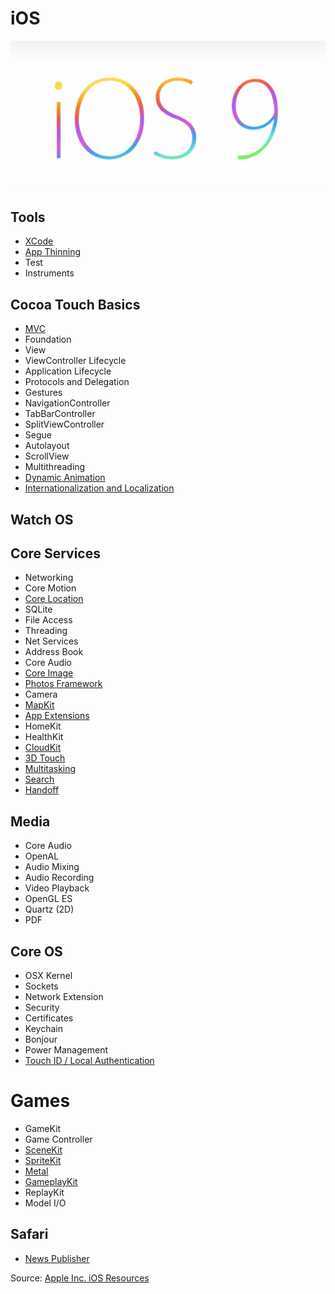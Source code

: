 # iOS
![iOS 9](/Images/iOS9Banner.jpg)

## Tools
* [XCode](/XCode.md)
* [App Thinning](https://developer.apple.com/library/ios/documentation/IDEs/Conceptual/AppDistributionGuide/AppThinning/AppThinning.html)
* Test
* Instruments

## Cocoa Touch Basics
* [MVC](/CocoaTouchBasics/MVC.md)
* Foundation
* View
* ViewController Lifecycle
* Application Lifecycle
* Protocols and Delegation
* Gestures
* NavigationController
* TabBarController
* SplitViewController
* Segue
* Autolayout
* ScrollView
* Multithreading
* [Dynamic Animation](/DynamicAnimation.md)
* [Internationalization and Localization](/InternationalizationAndLocalization.md)

## Watch OS

## Core Services
* Networking
* Core Motion
* [Core Location](https://developer.apple.com/library/prerelease/ios/documentation/CoreLocation/Reference/CoreLocation_Framework/index.html#//apple_ref/doc/uid/TP40007123)
* SQLite
* File Access
* Threading
* Net Services
* Address Book
* Core Audio
* [Core Image](https://developer.apple.com/library/prerelease/ios/documentation/GraphicsImaging/Reference/CoreImagingRef/index.html#//apple_ref/doc/uid/TP40001171)
* [Photos Framework](https://developer.apple.com/library/prerelease/ios/documentation/Photos/Reference/Photos_Framework/index.html#//apple_ref/doc/uid/TP40014408)
* Camera
* [MapKit](https://developer.apple.com/maps/)
* [App Extensions](https://developer.apple.com/library/prerelease/ios/documentation/General/Conceptual/ExtensibilityPG/index.html#//apple_ref/doc/uid/TP40014214)
* HomeKit
* HealthKit
* [CloudKit](https://developer.apple.com/icloud/)
* [3D Touch](https://developer.apple.com/ios/3d-touch/)
* [Multitasking](https://developer.apple.com/library/ios/documentation/WindowsViews/Conceptual/AdoptingMultitaskingOniPad/index.html)
* [Search](https://developer.apple.com/library/ios/documentation/General/Conceptual/AppSearch/index.html#//apple_ref/doc/uid/TP40016308)
* [Handoff](https://developer.apple.com/library/prerelease/ios/documentation/UserExperience/Conceptual/Handoff/HandoffFundamentals/HandoffFundamentals.html#//apple_ref/doc/uid/TP40014338)

## Media
* Core Audio
* OpenAL
* Audio Mixing
* Audio Recording
* Video Playback
* OpenGL ES
* Quartz (2D)
* PDF

## Core OS
* OSX Kernel
* Sockets
* Network Extension
* Security
* Certificates
* Keychain
* Bonjour
* Power Management
* [Touch ID / Local Authentication](https://developer.apple.com/library/prerelease/ios/documentation/LocalAuthentication/Reference/LocalAuthentication_Framework/index.html#//apple_ref/doc/uid/TP40014520-CH1)

# Games
* GameKit
* Game Controller
* [SceneKit](https://developer.apple.com/scenekit/)
* [SpriteKit](https://developer.apple.com/spritekit/)
* [Metal](https://developer.apple.com/metal/)
* [GameplayKit](https://developer.apple.com/library/ios/documentation/General/Conceptual/GameplayKit_Guide/index.html#//apple_ref/doc/uid/TP40015172)
* ReplayKit
* Model I/O

## Safari
* [News Publisher](https://developer.apple.com/news-publisher/)

Source: [Apple Inc. iOS Resources](https://developer.apple.com/library/ios/documentation/Miscellaneous/Conceptual/iPhoneOSTechOverview/Introduction/Introduction.html#//apple_ref/doc/uid/TP40007898-CH1-SW1)
